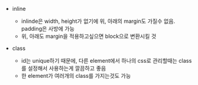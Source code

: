 - inline
  - inlinde은 width, height가 없기에 위, 아래의 margin도 가질수 없음. padding은 사방에 가능
  - 위, 아래도 margin을 적용하고싶으면 block으로 변환시킬 것

- class
  - id는 unique하기 때문에, 다른 element에서 하나의 css로 관리할때는 class를 설정해서 사용하는게 깔끔하고 좋음
  - 한 element가 여러개의 class를 가지는것도 가능